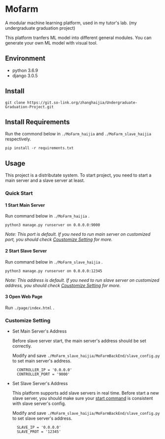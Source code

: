 # Mofarm

A modular machine learning platform, used in my tutor's lab.
(my undergraduate graduation project)

This platform tranfers ML model into different general modules. You can generate your own ML model with visual tool.


## Environment

- python 3.6.9
- django 3.0.5

## Install
    git clone https://git.so-link.org/zhanghaijia/Undergraduate-Graduation-Project.git

## Install Requirements

Run the commond below in `./MoFarm_haijia` and `./MoFarm_slave_haijia` respectively.

    pip install -r requirements.txt 

## Usage

This project is a distributate system. To start project, you need to start a main server and a slave server at least.
### Quick Start

#### 1 Start Main Server

Run command below in `./MoFarm_haijia` .

    python3 manage.py runserver on 0.0.0.0:9000

*Note: This port is default. If you need to run main server on customized port, you should check [Coustomize Setting](#customize-setting) for more.*

#### 2 Start Slave Server

Run command below in `./MoFarm_slave_haijia` .

    python3 manage.py runserver on 0.0.0.0:12345

*Note: This address is default. If you need to run slave server on customized address, you should check [Coustomize Setting](#customize-setting) for more.*

#### 3 Open Web Page

Run `./page/index.html` .

### Customize Setting

- Set Main Server's Address

    Before slave server start, the main server's address should be set correctly.

    Modify and save `./MoFarm_slave_haijia/MoFarmBackEnd/slave_config.py` to set main server's address.

        CONTROLLER_IP = '0.0.0.0'
        CONTROLLER_PORT = '9000'

- Set Slave Server's Address
    
    This platform supports add slave servers in real time. Before start a new slave server, you should make sure your [start command](#2-start-slave-server) is consistent with slave server's config.

    Modify and save `./MoFarm_slave_haijia/MoFarmBackEnd/slave_config.py` to set slave server's address.

        SLAVE_IP = '0.0.0.0'                     
        SLAVE_PROT = '12345' 



